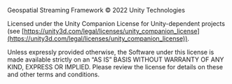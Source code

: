 Geospatial Streaming Framework © 2022 Unity Technologies

Licensed under the Unity Companion License for Unity-dependent projects (see [https://unity3d.com/legal/licenses/unity_companion_license](https://unity3d.com/legal/licenses/unity_companion_license)).

Unless expressly provided otherwise, the Software under this license is made available strictly on an “AS IS” BASIS WITHOUT WARRANTY OF ANY KIND, EXPRESS OR IMPLIED. Please review the license for details on these and other terms and conditions.
